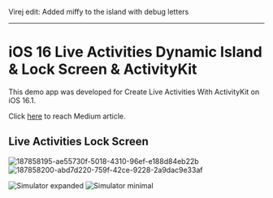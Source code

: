 Virej edit:
Added miffy to the island with debug letters

---

# iOS 16 Live Activities Dynamic Island & Lock Screen & ActivityKit

This demo app was developed for Create Live Activities With ActivityKit on iOS 16.1.

Click [here](https://betterprogramming.pub/create-live-activities-with-activitykit-on-ios-16-beta-4766a347035b) to reach Medium article.

## Live Activities Lock Screen
![187858195-ae55730f-5018-4310-96ef-e188d84eb22b](https://user-images.githubusercontent.com/10993355/190917762-24cd198e-4691-490d-978e-f89d94d248fa.jpg)
![187858200-abd7d220-759f-42ce-9228-2a9dac9e33af](https://user-images.githubusercontent.com/10993355/190917764-cd36424f-5595-4a08-9c6f-f88135e72611.jpg)

![Simulator expanded](https://user-images.githubusercontent.com/10993355/190917707-411e1a39-81a1-4c34-a789-4422b0d468d6.png)
![Simulator minimal](https://user-images.githubusercontent.com/10993355/190917709-5c6df5f6-1d62-4c48-81d2-60b1bd5f9ff5.png)
